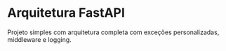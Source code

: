 # Arquitetura FastAPI
Projeto simples com arquitetura completa com exceções personalizadas, middleware e logging.
